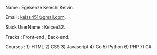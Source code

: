 Name : Egekenze Kelechi Kelvin.

Email : kelss451@gmail.com.

Slack UserName : Keicee32.

Tracks : Front-end , Back-end.

Courses : 1) HTML
 	  2) CSS
	  3) Javascript
	  4) Go
	  5) Python
	  6) PHP
	  7) C#
